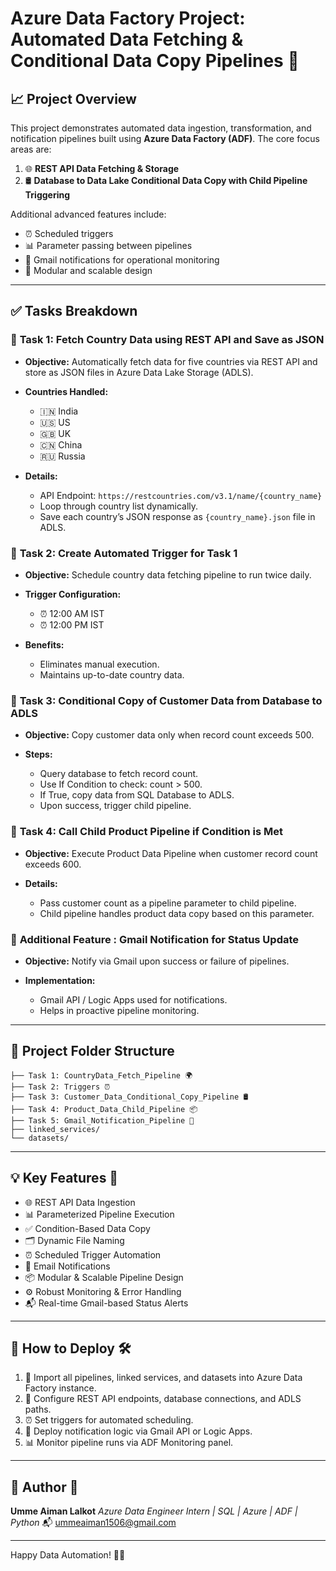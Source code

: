 # Azure Data Factory Project: Automated Data Fetching & Conditional Data Copy Pipelines 🚀

## 📈 Project Overview

This project demonstrates automated data ingestion, transformation, and notification pipelines built using **Azure Data Factory (ADF)**. The core focus areas are:

1. 🌐 **REST API Data Fetching & Storage**
2. 🛢️ **Database to Data Lake Conditional Data Copy with Child Pipeline Triggering**

Additional advanced features include:

* ⏰ Scheduled triggers
* 📊 Parameter passing between pipelines
* 📩 Gmail notifications for operational monitoring
* 📁 Modular and scalable design

---

## ✅ Tasks Breakdown

### 📌 **Task 1: Fetch Country Data using REST API and Save as JSON**

* **Objective:** Automatically fetch data for five countries via REST API and store as JSON files in Azure Data Lake Storage (ADLS).
* **Countries Handled:**

  * 🇮🇳 India
  * 🇺🇸 US
  * 🇬🇧 UK
  * 🇨🇳 China
  * 🇷🇺 Russia
* **Details:**

  * API Endpoint: `https://restcountries.com/v3.1/name/{country_name}`
  * Loop through country list dynamically.
  * Save each country’s JSON response as `{country_name}.json` file in ADLS.

### 📌 **Task 2: Create Automated Trigger for Task 1**

* **Objective:** Schedule country data fetching pipeline to run twice daily.
* **Trigger Configuration:**

  * ⏰ 12:00 AM IST
  * ⏰ 12:00 PM IST
* **Benefits:**

  * Eliminates manual execution.
  * Maintains up-to-date country data.

### 📌 **Task 3: Conditional Copy of Customer Data from Database to ADLS**

* **Objective:** Copy customer data only when record count exceeds 500.
* **Steps:**

  * Query database to fetch record count.
  * Use If Condition to check: count > 500.
  * If True, copy data from SQL Database to ADLS.
  * Upon success, trigger child pipeline.

### 📌 **Task 4: Call Child Product Pipeline if Condition is Met**

* **Objective:** Execute Product Data Pipeline when customer record count exceeds 600.
* **Details:**

  * Pass customer count as a pipeline parameter to child pipeline.
  * Child pipeline handles product data copy based on this parameter.

### 📌 **Additional Feature : Gmail Notification for Status Update**

* **Objective:** Notify via Gmail upon success or failure of pipelines.
* **Implementation:**

  * Gmail API / Logic Apps used for notifications.
  * Helps in proactive pipeline monitoring.

---

## 📂 Project Folder Structure

```
├── Task 1: CountryData_Fetch_Pipeline 🌍
├── Task 2: Triggers ⏰
├── Task 3: Customer_Data_Conditional_Copy_Pipeline 🛢️
├── Task 4: Product_Data_Child_Pipeline 📦
├── Task 5: Gmail_Notification_Pipeline 📩
├── linked_services/
└── datasets/
```

---

## 💡 Key Features 🌟

* 🌐 REST API Data Ingestion
* 📊 Parameterized Pipeline Execution
* ✅ Condition-Based Data Copy
* 🗂️ Dynamic File Naming
* ⏰ Scheduled Trigger Automation
* 📩 Email Notifications
* 📦 Modular & Scalable Pipeline Design
* ⚙️ Robust Monitoring & Error Handling
* 📬 Real-time Gmail-based Status Alerts

---

## 📖 How to Deploy 🛠️

1. 🔁 Import all pipelines, linked services, and datasets into Azure Data Factory instance.
2. 🔧 Configure REST API endpoints, database connections, and ADLS paths.
3. ⏰ Set triggers for automated scheduling.
4. 📩 Deploy notification logic via Gmail API or Logic Apps.
5. 📊 Monitor pipeline runs via ADF Monitoring panel.

---

## 📧 Author 📇

**Umme Aiman Lalkot**
*Azure Data Engineer Intern | SQL | Azure | ADF | Python*
📬 [ummeaiman1506@gmail.com](mailto:ummeaiman1506@gmail.com)

---
Happy Data Automation! 🚀🎉
